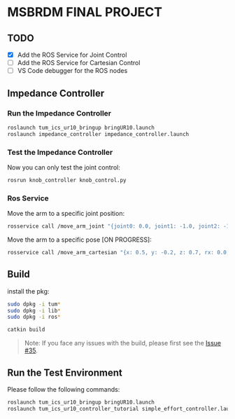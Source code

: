 # MSBRDM FINAL PROJECT

## TODO
- [x] Add the ROS Service for Joint Control
- [ ] Add the ROS Service for Cartesian Control
- [ ] VS Code debugger for the ROS nodes

## Impedance Controller
### Run the Impedance Controller
```bash
roslaunch tum_ics_ur10_bringup bringUR10.launch
roslaunch impedance_controller impedance_controller.launch
```

### Test the Impedance Controller
Now you can only test the joint control:
```bash
rosrun knob_controller knob_control.py
```

### Ros Service
Move the arm to a specific joint position:
```bash
rosservice call /move_arm_joint "{joint0: 0.0, joint1: -1.0, joint2: -1.0, joint3: -1.0, joint4: 1.0, joint5: 0.0}"
```

Move the arm to a specific pose [ON PROGRESS]:
```bash
rosservice call /move_arm_cartesian "{x: 0.5, y: -0.2, z: 0.7, rx: 0.0, ry: 0.0, rz: 0.0}"
```

## Build

install the pkg:

```bash
sudo dpkg -i tum*
sudo dpkg -i lib*
sudo dpkg -i ros*
```

```bash
catkin build
```

> Note: If you face any issues with the build, please first see the [Issue #35](https://gitlab.lrz.de/msbrdm/msbrdm-lecture-2023/-/issues/35).



## Run the Test Environment
Please follow the following commands:
```bash
roslaunch tum_ics_ur10_bringup bringUR10.launch
roslaunch tum_ics_ur10_controller_tutorial simple_effort_controller.launch
```
